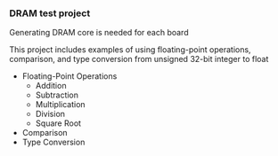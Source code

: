### DRAM test project

Generating DRAM core is needed for each board

This project includes examples of using floating-point operations, comparison, and type conversion from unsigned 32-bit integer to float

* Floating-Point Operations
  * Addition
  * Subtraction
  * Multiplication
  * Division
  * Square Root
* Comparison
* Type Conversion
